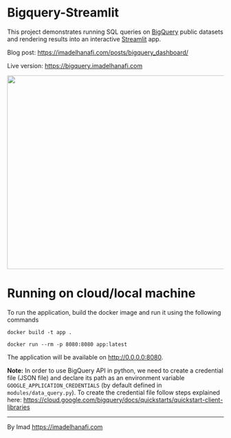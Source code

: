 # Bigquery-Streamlit

This project demonstrates running SQL queries on [BigQuery](https://cloud.google.com/bigquery/) public datasets and rendering results into an interactive [Streamlit](https://streamlit.io) app. 

Blog post: https://imadelhanafi.com/posts/bigquery_dashboard/

Live version: https://bigquery.imadelhanafi.com


<a href="https://nlp.imadelhanafi.com">
<img src="https://imadelhanafi.com/data/draft/app.png" width="800" height="450" class="center"/>
</a>

# Running on cloud/local machine

To run the application, build the docker image and run it using the following commands

```
docker build -t app .
```

```
docker run --rm -p 8080:8080 app:latest
```

The application will be available on http://0.0.0.0:8080. 

**Note:**
In order to use BigQuery API in python, we need to create a credential file (JSON file) and declare its path as an environment variable `GOOGLE_APPLICATION_CREDENTIALS` (by default defined in `modules/data_query.py`). 
To create the credential file follow steps explained here: https://cloud.google.com/bigquery/docs/quickstarts/quickstart-client-libraries



--- 
By Imad 
https://imadelhanafi.com
